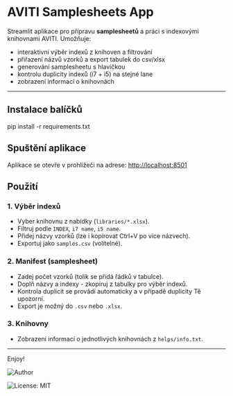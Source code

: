 # AVITI Samplesheets App

Streamlit aplikace pro přípravu **samplesheetů** a práci s indexovými knihovnami AVITI.
Umožňuje:

- interaktivní výběr indexů z knihoven a filtrování
- přiřazení názvů vzorků a export tabulek do csv/xlsx
- generování samplesheetu s hlavičkou
- kontrolu duplicity indexů (i7 + i5) na stejné lane
- zobrazení informací o knihovnách

---

## Instalace balíčků
pip install -r requirements.txt

## Spuštění aplikace
Aplikace se otevře v prohlížeči na adrese:
[http://localhost:8501](http://localhost:8501)

## Použití

### 1. Výběr indexů
- Vyber knihovnu z nabídky (`libraries/*.xlsx`).
- Filtruj podle `INDEX`, `i7 name`, `i5 name`.
- Přidej názvy vzorků (lze i kopírovat Ctrl+V po více názvech).
- Exportuj jako `samples.csv` (volitelné).

### 2. Manifest (samplesheet)
- Zadej počet vzorků (tolik se přidá řádků v tabulce).
- Doplň názvy a indexy - zkopíruj z tabulky pro výběr indexů.
- Kontrola duplicit se provádí automaticky a v případě duplicity Tě upozorní.
- Export je možný do `.csv` nebo `.xlsx`.

### 3. Knihovny
- Zobrazení informací o jednotlivých knihovnách z `helps/info.txt`.


---

Enjoy!

![Author](https://img.shields.io/badge/Annn-author?style=social&logoColor=pink&logoSize=auto&labelColor=%23ff0055&color=%23ff0055)

![License: MIT](https://img.shields.io/badge/License-MIT-green.svg)

